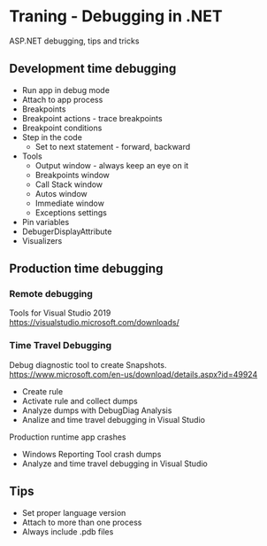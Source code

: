 # Traning - Debugging in .NET

ASP.NET debugging, tips and tricks

## Development time debugging

* Run app in debug mode
* Attach to app process
* Breakpoints
* Breakpoint actions - trace breakpoints
* Breakpoint conditions  
* Step in the code 
    * Set to next statement - forward, backward
* Tools
    * Output window - always keep an eye on it
    * Breakpoints window
    * Call Stack window
    * Autos window
    * Immediate window
    * Exceptions settings
* Pin variables 
* DebugerDisplayAttribute
* Visualizers 

## Production time debugging

### Remote debugging

Tools for Visual Studio 2019  
https://visualstudio.microsoft.com/downloads/

### Time Travel Debugging 

Debug diagnostic tool to create Snapshots.  
https://www.microsoft.com/en-us/download/details.aspx?id=49924

* Create rule
* Activate rule and collect dumps
* Analyze dumps with DebugDiag Analysis
* Analize and time travel debugging in Visual Studio

Production runtime app crashes

* Windows Reporting Tool crash dumps
* Analyze and time travel debugging in Visual Studio

## Tips

* Set proper language version
* Attach to more than one process
* Always include .pdb files
